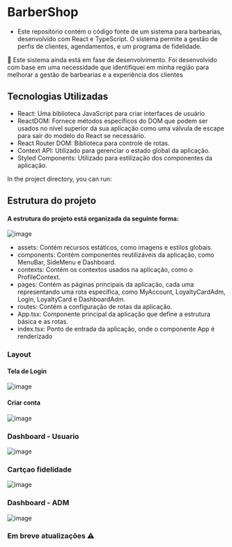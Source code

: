 # BarberShop
- Este repositório contém o código fonte de um sistema para barbearias, desenvolvido com React e TypeScript. O sistema permite a gestão de perfis de clientes, agendamentos, e um programa de fidelidade.

🔨 Este sistema ainda está em fase de desenvolvimento. Foi desenvolvido com base em uma necessidade que identifiquei em minha região para melhorar a gestão de barbearias e a experiência dos clientes 

## Tecnologias Utilizadas
- React: Uma biblioteca JavaScript para criar interfaces de usuário
- ReactDOM: Fornece métodos específicos do DOM que podem ser usados no nível superior da sua aplicação como uma válvula de escape para sair do modelo do React se necessário.
- React Router DOM: Biblioteca para controle de rotas.
- Context API: Utilizado para gerenciar o estado global da aplicação.
- Styled Components: Utilizado para estilização dos componentes da aplicação.

In the project directory, you can run:

## Estrutura do projeto
#### A estrutura do projeto está organizada da seguinte forma:
![image](https://github.com/gusstavo01/BarberShop/assets/105757864/c0de5253-1fa0-426a-ae47-a6c71e5bd9d5)

- assets: Contém recursos estáticos, como imagens e estilos globais.
- components: Contém componentes reutilizáveis da aplicação, como MenuBar, SideMenu e Dashboard.
- contexts: Contém os contextos usados na aplicação, como o ProfileContext.
- pages: Contém as páginas principais da aplicação, cada uma representando uma rota específica, como MyAccount, LoyaltyCardAdm, Login, LoyaltyCard e DashboardAdm.
- routes: Contém a configuração de rotas da aplicação.
- App.tsx: Componente principal da aplicação que define a estrutura básica e as rotas.
- index.tsx: Ponto de entrada da aplicação, onde o componente App é renderizado


### Layout
#### Tela de Login
![image](https://github.com/gusstavo01/BarberShop/assets/105757864/ac6bc522-10d3-4c76-9669-8cb50b4f9f0c)

#### Criar conta
![image](https://github.com/gusstavo01/BarberShop/assets/105757864/1139d40b-fb9b-4fad-a112-f32c562e7018)

### Dashboard - Usuario
![image](https://github.com/gusstavo01/BarberShop/assets/105757864/1bedfc92-b169-4ab7-be2c-6e21c60186b3)

### Cartçao fidelidade
![image](https://github.com/gusstavo01/BarberShop/assets/105757864/06980aa1-6a9c-42e6-92e4-8ce1b574fe83)

### Dashboard - ADM

![image](https://github.com/gusstavo01/BarberShop/assets/105757864/fd984b08-202a-4e75-bdae-9f84b9e9a63e)



### Em breve atualizações ⚠️
